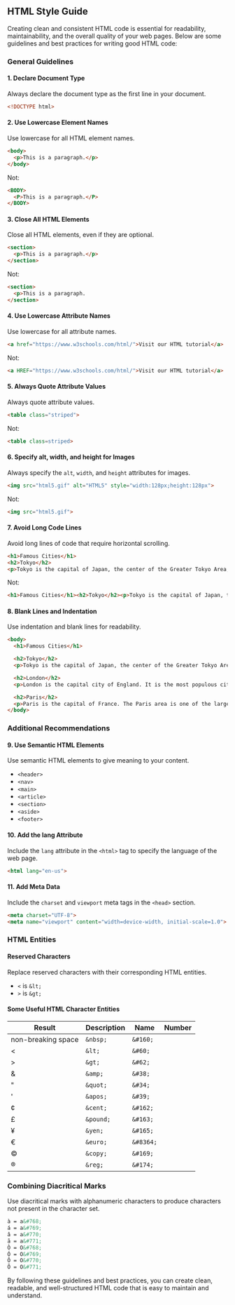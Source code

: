 ## HTML Style Guide
Creating clean and consistent HTML code is essential for readability, maintainability, and the overall quality of your web pages. Below are some guidelines and best practices for writing good HTML code:
### General Guidelines
#### 1. Declare Document Type
Always declare the document type as the first line in your document.
```html
<!DOCTYPE html>
```
#### 2. Use Lowercase Element Names
Use lowercase for all HTML element names.
```html
<body>
  <p>This is a paragraph.</p>
</body>
```
Not:
```html
<BODY>
  <P>This is a paragraph.</P>
</BODY>
```
#### 3. Close All HTML Elements
Close all HTML elements, even if they are optional.
```html
<section>
  <p>This is a paragraph.</p>
</section>
```
Not:
```html
<section>
  <p>This is a paragraph.
</section>
```
#### 4. Use Lowercase Attribute Names
Use lowercase for all attribute names.
```html
<a href="https://www.w3schools.com/html/">Visit our HTML tutorial</a>
```
Not:
```html
<a HREF="https://www.w3schools.com/html/">Visit our HTML tutorial</a>
```
#### 5. Always Quote Attribute Values
Always quote attribute values.
```html
<table class="striped">
```
Not:
```html
<table class=striped>
```

#### 6. Specify alt, width, and height for Images
Always specify the `alt`, `width`, and `height` attributes for images.
```html
<img src="html5.gif" alt="HTML5" style="width:128px;height:128px">
```
Not:
```html
<img src="html5.gif">
```

#### 7. Avoid Long Code Lines
Avoid long lines of code that require horizontal scrolling.
```html
<h1>Famous Cities</h1>
<h2>Tokyo</h2>
<p>Tokyo is the capital of Japan, the center of the Greater Tokyo Area, and the most populous metropolitan area in the world.</p>
```
Not:
```html
<h1>Famous Cities</h1><h2>Tokyo</h2><p>Tokyo is the capital of Japan, the center of the Greater Tokyo Area, and the most populous metropolitan area in the world.</p>
```

#### 8. Blank Lines and Indentation
Use indentation and blank lines for readability.
```html
<body>
  <h1>Famous Cities</h1>

  <h2>Tokyo</h2>
  <p>Tokyo is the capital of Japan, the center of the Greater Tokyo Area, and the most populous metropolitan area in the world.</p>

  <h2>London</h2>
  <p>London is the capital city of England. It is the most populous city in the United Kingdom.</p>

  <h2>Paris</h2>
  <p>Paris is the capital of France. The Paris area is one of the largest population centers in Europe.</p>
</body>
```

### Additional Recommendations

#### 9. Use Semantic HTML Elements
Use semantic HTML elements to give meaning to your content.
- `<header>`
- `<nav>`
- `<main>`
- `<article>`
- `<section>`
- `<aside>`
- `<footer>`

#### 10. Add the lang Attribute
Include the `lang` attribute in the `<html>` tag to specify the language of the web page.
```html
<html lang="en-us">
```

#### 11. Add Meta Data
Include the `charset` and `viewport` meta tags in the `<head>` section.
```html
<meta charset="UTF-8">
<meta name="viewport" content="width=device-width, initial-scale=1.0">
```

### HTML Entities

#### Reserved Characters
Replace reserved characters with their corresponding HTML entities.
- `<` is `&lt;`
- `>` is `&gt;`

#### Some Useful HTML Character Entities
| Result               | Description             | Name       | Number   |
|----------------------|-------------------------|------------|----------|
| non-breaking space   | `&nbsp;`                | `&#160;`  |          |
| <                    | `&lt;`                  | `&#60;`   |          |
| >                    | `&gt;`                  | `&#62;`   |          |
| &                    | `&amp;`                 | `&#38;`   |          |
| "                    | `&quot;`                | `&#34;`   |          |
| '                    | `&apos;`                | `&#39;`   |          |
| ¢                    | `&cent;`                | `&#162;`  |          |
| £                    | `&pound;`               | `&#163;`  |          |
| ¥                    | `&yen;`                 | `&#165;`  |          |
| €                    | `&euro;`                | `&#8364;` |          |
| ©                    | `&copy;`                | `&#169;`  |          |
| ®                    | `&reg;`                 | `&#174;`  |          |

### Combining Diacritical Marks
Use diacritical marks with alphanumeric characters to produce characters not present in the character set.
```html
à = a&#768;
á = a&#769;
â = a&#770;
ã = a&#771;
Ò = O&#768;
Ó = O&#769;
Ô = O&#770;
Õ = O&#771;
```

By following these guidelines and best practices, you can create clean, readable, and well-structured HTML code that is easy to maintain and understand.
